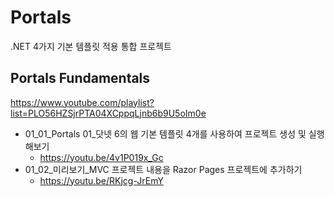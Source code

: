 # Portals

.NET 4가지 기본 템플릿 적용 통합 프로젝트


## Portals Fundamentals

https://www.youtube.com/playlist?list=PLO56HZSjrPTA04XCppqLjnb6b9U5oIm0e

* 01_01_Portals 01_닷넷 6의 웹 기본 템플릿 4개를 사용하여 프로젝트 생성 및 실행해보기
  * https://youtu.be/4v1P019x_Gc 
* 01_02_미리보기_MVC 프로젝트 내용을 Razor Pages 프로젝트에 추가하기
  * https://youtu.be/RKjcg-JrEmY

  
